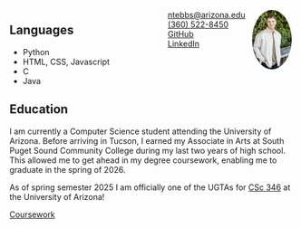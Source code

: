 <img style="float:right;border-radius:50%;width:70px;padding:6px" src="headshot.jpeg" />

<span style="float:right;padding:6px"> 
  <a href="ntebbs@arizona.edu" target="_blank">ntebbs@arizona.edu</a> <br> 
  <a href="tel:+3605228450" target="_blank">(360) 522-8450</a> <br>
  <a href="https://www.github.com/nathantebbs" target="_blank">GitHub</a> <br>
  <a href="https://www.linkedin.com/in/ntebbs" target="_blank">LinkedIn</a> <br>
</span>

## Languages
- Python
- HTML, CSS, Javascript
- C
- Java

## Education
I am currently a Computer Science student attending the University of Arizona. Before arriving in Tucson, I earned my Associate in Arts at South Puget Sound Community College during my last two years of high school. This allowed me to get ahead in my degree coursework, enabling me to graduate in the spring of 2026.

As of spring semester 2025 I am officially one of the UGTAs for [CSc 346](https://dev.ericnewberry.com/csc346/) at the University of Arizona!


[Coursework](./coursework.md)
